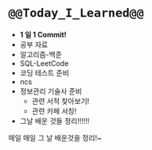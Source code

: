 # `@@Today_I_Learned@@`

- **1 일 1 Commit!**
- 공부 자료
- 알고리즘-백준
- SQL-LeetCode
- 코딩 테스트 준비
- ncs
- 정보관리 기술사 준비
  - 관련 서적 찾아보기!
  - 관련 카페 서칭!
- 그날 배운 것들 정리!!!!!!

매일 매일 그 날 배운것을 정리!~
